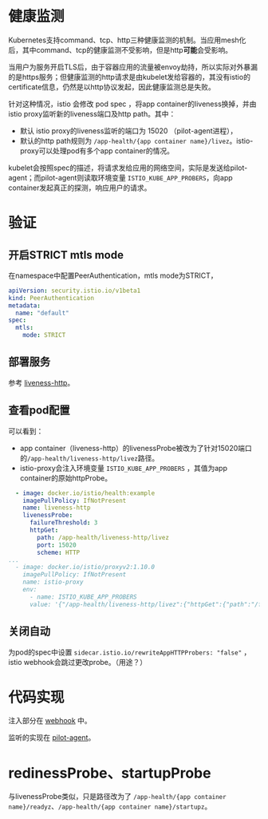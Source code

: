 # 健康监测
Kubernetes支持command、tcp、http三种健康监测的机制。当应用mesh化后，其中command、tcp的健康监测不受影响，但是http**可能**会受影响。

当用户为服务开启TLS后，由于容器应用的流量被envoy劫持，所以实际对外暴漏的是https服务；但健康监测的http请求是由kubelet发给容器的，其没有istio的certificate信息，仍然是以http协议发起，因此健康监测总是失败。

针对这种情况，istio 会修改 pod spec ，将app container的liveness换掉，并由istio proxy监听新的liveness端口及http path。其中：

- 默认 istio proxy的liveness监听的端口为 15020 （pilot-agent进程），
- 默认的http path规则为 `/app-health/{app container name}/livez`。istio-proxy可以处理pod有多个app container的情况。

kubelet会按照spec的描述，将请求发给应用的网络空间，实际是发送给pilot-agent；而pilot-agent则读取环境变量 `ISTIO_KUBE_APP_PROBERS`，向app container发起真正的探测，响应用户的请求。

# 验证

## 开启STRICT mtls mode
在namespace中配置PeerAuthentication，mtls mode为STRICT，

```yaml
apiVersion: security.istio.io/v1beta1
kind: PeerAuthentication
metadata:
  name: "default"
spec:
  mtls:
    mode: STRICT
```

## 部署服务

参考 [liveness-http](liveness-http.yaml)。

## 查看pod配置

可以看到：

- app container（liveness-http）的livenessProbe被改为了针对15020端口的`/app-health/liveness-http/livez`路径。
- istio-proxy会注入环境变量 `ISTIO_KUBE_APP_PROBERS` ，其值为app container的原始httpProbe。

```yaml
  - image: docker.io/istio/health:example
    imagePullPolicy: IfNotPresent
    name: liveness-http
    livenessProbe:
      failureThreshold: 3
      httpGet:
        path: /app-health/liveness-http/livez
        port: 15020
        scheme: HTTP
...
  - image: docker.io/istio/proxyv2:1.10.0
    imagePullPolicy: IfNotPresent
    name: istio-proxy
    env:
      - name: ISTIO_KUBE_APP_PROBERS
      value: '{"/app-health/liveness-http/livez":{"httpGet":{"path":"/foo","port":8001,"scheme":"HTTP"},"timeoutSeconds":1}}'
```

## 关闭自动

为pod的spec中设置 `sidecar.istio.io/rewriteAppHTTPProbers: "false"` ，istio webhook会跳过更改probe。（用途？）

# 代码实现

注入部分在 [webhook](https://github.com/istio/istio/blob/f37b1cea5ac8cf01b65eabdd4e25fa4f49375bb0/pkg/kube/inject/webhook.go#L600) 中。

监听的实现在 [pilot-agent](https://github.com/istio/istio/blob/1.10.2/pilot/cmd/pilot-agent/status/server.go#L193)。

# redinessProbe、startupProbe

与livenessProbe类似，只是路径改为了 `/app-health/{app container name}/readyz`、`/app-health/{app container name}/startupz`。

